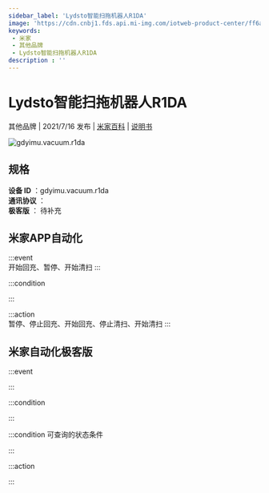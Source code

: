 ```yaml
---
sidebar_label: 'Lydsto智能扫拖机器人R1DA'
image: 'https://cdn.cnbj1.fds.api.mi-img.com/iotweb-product-center/ff6a654d9d5a4f0f4d22cc406443be55_1622692872171.png?GalaxyAccessKeyId=AKVGLQWBOVIRQ3XLEW&Expires=9223372036854775807&Signature=dTjBVaI7bdRzd5aRwCaUoVBcwoE='
keywords: 
 - 米家
 - 其他品牌
 - Lydsto智能扫拖机器人R1DA
description : ''
---
```

# Lydsto智能扫拖机器人R1DA

其他品牌 | 2021/7/16 发布 | [米家百科](https://home.mi.com/webapp/content/baike/product/index.html?model=gdyimu.vacuum.r1da) | [说明书](https://home.mi.com/views/introduction.html?model=gdyimu.vacuum.r1da&region=cn)

![gdyimu.vacuum.r1da](https://cdn.cnbj1.fds.api.mi-img.com/iotweb-product-center/ff6a654d9d5a4f0f4d22cc406443be55_1622692872171.png?GalaxyAccessKeyId=AKVGLQWBOVIRQ3XLEW&Expires=9223372036854775807&Signature=dTjBVaI7bdRzd5aRwCaUoVBcwoE=)

## 规格  
> 
**设备 ID** ：gdyimu.vacuum.r1da  
**通讯协议** ：  
**极客版**  ： 待补充 


## 米家APP自动化  

:::event  
开始回充、暂停、开始清扫
:::

:::condition  

:::

:::action   
暂停、停止回充、开始回充、停止清扫、开始清扫
:::

## 米家自动化极客版  

:::event  

:::

:::condition  

:::

:::condition 可查询的状态条件  

:::

:::action  

:::

        

